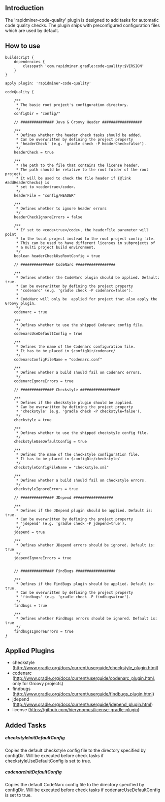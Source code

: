 ## Introduction
The 'rapidminer-code-quality' plugin is designed to add tasks for automatic code quality checks. 
The plugin ships with preconfigured configuration files which are used by default.

## How to use
	buildscript { 
		dependencies { 
			classpath 'com.rapidminer.gradle:code-quality:$VERSION'
		} 
	}
	 
	apply plugin: 'rapidminer-code-quality'
	 
	codeQuality {
	 
		/**
		 * The basic root project's configuration directory.
		 */
		configDir = "config/"

		// ############### Java & Groovy Header ##################
		
		/**
		 * Defines whether the header check tasks should be added.
		 * Can be overwritten by defining the project property 
		 * 'headerCheck' (e.g. 'gradle check -P headerCheck=false').
		 */
		headerCheck = true
	
		/**
		 * The path to the file that contains the license header. 
		 * The path should be relative to the root folder of the root project. 
		 * It will be used to check the file header if {@link #addHeaderChecks} is 
		 * set to <code>true</code>.
		 */
		headerFile = "config/HEADER"
		
		/**
		 * Defines whether to ignore header errors
		 */
		headerCheckIgnoreErrors = false

		/**
		 * If set to <code>true</code>, the headerFile parameter will point
		 * to the local project instead to the root project config file.
		 * This can be used to have different licenses in subprojects of 
		 * a multi project build environment.
		 */
		boolean headerCheckUseRootConfig = true

		// ############### CodeNarc ##################

		/**
		 * Defines whether the CodeNarc plugin should be applied. Default: true.
		 * Can be overwritten by defining the project property 
		 * 'codenarc' (e.g. 'gradle check -P codenarc=false').
		 *
		 * CodeNarc will only be  applied for project that also apply the Groovy plugin.
		 */
		codenarc = true
		
		/**
		 * Defines whether to use the shipped Codenarc config file.
		 */
		codenarcUseDefaultConfig = true

		/**
		 * Defines the name of the Codenarc configuration file.
		 * It has to be placed in $configDir/codenarc/
		 */
		codenarcConfigFileName = "codenarc.conf"

		/**
		 * Defines whether a build should fail on Codenarc errors.
		 */
		codenarcIgnoreErrors = true

		// ############### Checkstyle ##################
		
		/**
		 * Defines if the checkstyle plugin should be applied.
		 * Can be overwritten by defining the project property 
		 * 'checkstyle' (e.g. 'gradle check -P checkstyle=false').
		 */
		checkstyle = true
		
		/**
		 * Defines whether to use the shipped checkstyle config file.
		 */
		checkstyleUseDefaultConfig = true

		/**
		 * Defines the name of the checkstyle configuration file.
		 * It has to be placed in $configDir/checkstyle/
		 */
		checkstyleConfigFileName = "checkstyle.xml"

		/**
		 * Defines whether a build should fail on checkstyle errors.
		 */
		checkstyleIgnoreErrors = true
		
		// ############### JDepend ##################

		/**
		 * Defines if the JDepend plugin should be applied. Default is: true.
		 * Can be overwritten by defining the project property 
		 * 'jdepend' (e.g. 'gradle check -P jdepend=true').
		 */
		jdepend = true
		
		/**
		 * Defines whether JDepend errors should be ignored. Default is: true
		 */
		jdependIgnoreErrors = true

		
		// ############### FindBugs ##################
		
		/**
		 * Defines if the FindBugs plugin should be applied. Default is: true.
		 * Can be overwritten by defining the project property 
		 * 'findbugs' (e.g. 'gradle check -P findbugs=true').
		 */
		findbugs = true
		
		/**
		 * Defines whether FindBugs errors should be ignored. Default is: true
		 */
		findbugsIgnoreErrors = true
	}
	
## Applied Plugins
- checkstyle (http://www.gradle.org/docs/current/userguide/checkstyle_plugin.html)
- codenarc (http://www.gradle.org/docs/current/userguide/codenarc_plugin.html, only for Groovy projects)
- findbugs (http://www.gradle.org/docs/current/userguide/findbugs_plugin.html)
- jdepend (http://www.gradle.org/docs/current/userguide/jdepend_plugin.html)
- license (https://github.com/hierynomus/license-gradle-plugin)

## Added Tasks
##### checkstyleInitDefaultConfig
Copies the default checkstyle config file to the directory specified by configDir. Will be executed before check tasks if checkstyleUseDefaultConfig is set to true.

##### codenarcInitDefaultConfig
Copies the default CodeNarc config file to the directory specified by configDir. Will be executed before check tasks if codenarcUseDefaultConfig is set to true.